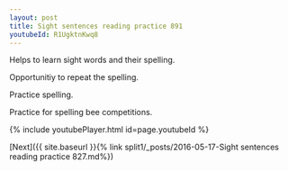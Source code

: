 ```yaml
---
layout: post
title: Sight sentences reading practice 891
youtubeId: R1UgktnKwq8
---
```

 
 
Helps to learn sight words and their spelling.

Opportunitiy to repeat the spelling. 

Practice spelling. 
 
Practice for spelling bee competitions. 
 
{% include youtubePlayer.html id=page.youtubeId %}
 
 

[Next]({{ site.baseurl }}{% link  split1/_posts/2016-05-17-Sight sentences reading practice 827.md%})
 
